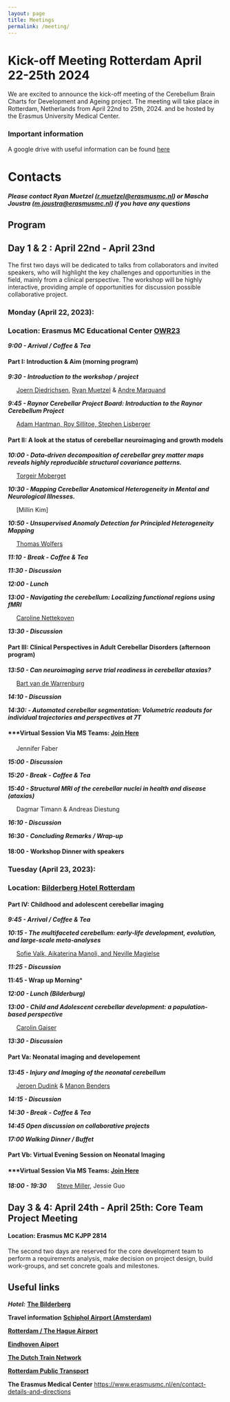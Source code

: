 ```yaml
---
layout: page
title: Meetings
permalink: /meeting/
---
```


# Kick-off Meeting Rotterdam April 22-25th 2024

We are excited to announce the kick-off meeting of the Cerebellum Brain Charts for Development and Ageing project. The meeting will take place in Rotterdam, Netherlands from April 22nd to 25th, 2024. and be hosted by the Erasmus University Medical Center.

### Important information
A google drive with useful information can be found [here](https://drive.google.com/drive/folders/1atA4N0wxGO_lveZtgQ5P41dzetIO9SWo?usp=share_link)

# Contacts
***Please contact Ryan Muetzel (r.muetzel@erasmusmc.nl) or Mascha Joustra (m.joustra@erasmusmc.nl) if you have any questions***

##  Program

## Day 1 & 2 : April 22nd - April 23nd
The first two days will be dedicated to talks from collaborators and invited speakers, who will highlight the key challenges and opportunities in the field, mainly from a clinical perspective. The workshop will be highly interactive, providing ample of opportunities for discussion possible collaborative project.


### Monday (April 22, 2023):
### Location: Erasmus MC Educational Center [OWR23](https://docs.google.com/document/d/1KV4qhkCm9aG-rslAImIEtPXYTgGXlbm-Ebe0LGQxqQ8/edit?usp=sharing)

***9:00 - Arrival / Coffee & Tea***

#### Part I: Introduction & Aim (morning program)

***9:30 - Introduction to the workshop / project*** 

&nbsp;&nbsp;&nbsp;&nbsp; [Joern Diedrichsen](https://diedrichsenlab.org), [Ryan Muetzel](https://ipni.nl/people/) & [Andre Marquand](https://www.ru.nl/en/people/marquand-a)

***9:45 - Raynor Cerebellar Project Board: Introduction to the Raynor Cerebellum Project*** 

&nbsp;&nbsp;&nbsp;&nbsp; [Adam Hantman, Roy Sillitoe, Stephen Lisberger](https://raynorcerebellumproject.org/our-team-2/)


#### Part II: A look at the status of cerebellar neuroimaging and growth models


***10:00 - Data-driven decomposition of cerebellar grey matter maps reveals highly reproducible structural covariance patterns.***

&nbsp;&nbsp;&nbsp;&nbsp; [Torgeir Moberget](https://ous-research.no/home/brain-plasticity/Group+members/17879)


***10:30 - Mapping Cerebellar Anatomical Heterogeneity in Mental and Neurological Illnesses.***

&nbsp;&nbsp;&nbsp;&nbsp; [Millin Kim]


***10:50 - Unsupervised Anomaly Detection for Principled Heterogeneity Mapping***

&nbsp;&nbsp;&nbsp;&nbsp; [Thomas Wolfers](https://www.thomaswolfers.com)

***11:10 - Break - Coffee & Tea***

***11:30 - Discussion***

***12:00 - Lunch***

***13:00 - Navigating the cerebellum: Localizing functional regions using fMRI***

&nbsp;&nbsp;&nbsp;&nbsp; [Caroline Nettekoven](https://www.caroline-nettekoven.com)

***13:30 - Discussion***

#### Part III: Clinical Perspectives in Adult Cerebellar Disorders (afternoon program)

***13:50 - Can neuroimaging serve trial readiness in cerebellar ataxias?***

&nbsp;&nbsp;&nbsp;&nbsp; [Bart van de Warrenburg](https://www.radboudumc.nl/en/people/bart-van-de-warrenburg) 

***14:10 - Discussion***

***14:30: - Automated cerebellar segmentation:  Volumetric readouts for individual trajectories and perspectives at 7T***

####    ***Virtual Session Via MS Teams:  [Join Here](https://teams.microsoft.com/l/meetup-join/19%3ameeting_NjY4NzgzYWUtOTk4ZC00YzNhLTgzNzAtNDY2OTA0MTg5NTJk%40thread.v2/0?context=%7b%22Tid%22%3a%22526638ba-6af3-4b0f-a532-a1a511f4ac80%22%2c%22Oid%22%3a%221963977f-3b1c-491d-bf81-a9081d9415fb%22%7d)

&nbsp;&nbsp;&nbsp;&nbsp; Jennifer Faber


***15:00 - Discussion***

***15:20 - Break - Coffee & Tea***

***15:40 - Structural MRI of the cerebellar nuclei in health and disease (ataxias)***

&nbsp;&nbsp;&nbsp;&nbsp; Dagmar Timann & Andreas Diestung

***16:10 - Discussion***

***16:30 - Concluding Remarks / Wrap-up***

#### 18:00 - Workshop Dinner with speakers

### Tuesday (April 23, 2023):
### Location: [Bilderberg Hotel Rotterdam](https://www.bilderberg.nl/rotterdam/parkhotel-rotterdam/)
#### Part IV: Childhood and adolescent cerebellar imaging

***9:45 - Arrival / Coffee & Tea***

***10:15 - The multifaceted cerebellum: early-life development, evolution, and large-scale meta-analyses***

&nbsp;&nbsp;&nbsp;&nbsp;  [Sofie Valk, Aikaterina Manoli, and Neville Magielse](https://cng-lab.github.io)

***11:25 - Discussion***

**11:45 - Wrap up Morning***

***12:00 - Lunch (Bilderburg)***

***13:00 - Child and Adolescent cerebellar development: a population-based perspective***

&nbsp;&nbsp;&nbsp;&nbsp;  [Carolin Gaiser](https://neuro.nl/person/Carolin-Gaiser)

***13:30 - Discussion***

#### Part Va: Neonatal imaging and developement 

***13:45 - Injury and Imaging of the neonatal cerebellum***

&nbsp;&nbsp;&nbsp;&nbsp; [Jeroen Dudink](https://www.umcutrecht.nl/en/research/researchers/dudink-jeroen-j) & [Manon Benders](https://www.umcutrecht.nl/en/research/researchers/benders-manon-mjnl)

***14:15 - Discussion***

***14:30 - Break - Coffee & Tea***

***14:45 Open discussion on collaborative projects***

***17:00 Walking Dinner / Buffet***

#### Part Vb: Virtual Evening Session on Neonatal Imaging 

#### ***Virtual Session Via MS Teams:  [Join Here](https://teams.microsoft.com/l/meetup-join/19:meeting_MzI5ODgxNDctNzJmMC00YjFmLWFjZWItYWUxZTIxZjMyNzM2@thread.v2/0?context=%7B%22Tid%22:%22526638ba-6af3-4b0f-a532-a1a511f4ac80%22,%22Oid%22:%221963977f-3b1c-491d-bf81-a9081d9415fb%22%7D)

***18:00 - 19:30***
&nbsp;&nbsp;&nbsp;&nbsp; [Steve Miller](https://bcchr.ca/spmiller), Jessie Guo    

## Day 3 & 4: April 24th - April 25th: Core Team Project Meeting
#### Location: Erasmus MC KJPP 2814

The second two days are reserved for the core development team to perform a requirements analysis, make decision on project design, build work-groups, and set concrete goals and milestones. 


## Useful links 

***Hotel:***
[**The Bilderberg**](https://www.bilderberg.nl/rotterdam/parkhotel-rotterdam/?gad_source=1&gclid=Cj0KCQjwk6SwBhDPARIsAJ59GweYJkZfFLxgp_gkx68tNO-EsbYh8WrbTk9fw7dGhyQJGAILiObFzn4aAjPAEALw_wcB)

**Travel information**
[**Schiphol Airport (Amsterdam)**](https://www.schiphol.nl/en)

[**Rotterdam / The Hague Airport**](https://www.rotterdamthehagueairport.nl/parkeren/?gclid=CjwKCAiAq4KuBhA6EiwArMAw1NErmZv2rgImTr3OkDzulnqIjLc2JmIDeAf4cbkKjtW0qmjcmj20vxoCjdYQAvD_BwE)

[**Eindhoven Aiport**](https://www.eindhovenairport.nl/en)

[**The Dutch Train Network**](https://www.ns.nl/en)

[**Rotterdam Public Transport**](https://9292.nl/en)

**The Erasmus Medical Center**
https://www.erasmusmc.nl/en/contact-details-and-directions


